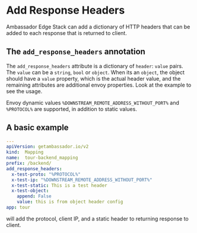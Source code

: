 # Add Response Headers

Ambassador Edge Stack can add a dictionary of HTTP headers that can be added to each response that is returned to client.

## The `add_response_headers` annotation

The `add_response_headers` attribute is a dictionary of `header`: `value` pairs. The `value` can be a `string`, `bool` or `object`. When its an `object`, the object should have a `value` property, which is the actual header value, and the remaining attributes are additional envoy properties. Look at the example to see the usage.

Envoy dynamic values `%DOWNSTREAM_REMOTE_ADDRESS_WITHOUT_PORT%` and `%PROTOCOL%` are supported, in addition to static values.

## A basic example

```yaml
---
apiVersion: getambassador.io/v2
kind:  Mapping
name:  tour-backend_mapping
prefix: /backend/
add_response_headers:
  x-test-proto: "%PROTOCOL%"
  x-test-ip: "%DOWNSTREAM_REMOTE_ADDRESS_WITHOUT_PORT%"
  x-test-static: This is a test header
  x-test-object:
    append: False
    value: this is from object header config
app: tour
```

will add the protocol, client IP, and a static header to returning response to client.


